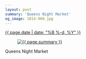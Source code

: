 ```yaml
---
layout: post
summary: 'Queens Night Market'
og_image: 1014-960.jpg
---
```


<div class="post">
 <time>
  <a href="/1014">
   {{ page.date | date: "%B %-d, %Y" }}
  </a>
 </time>
 <a href="/1014">
  <figure data-taken="10/13/2019">
   <img alt="{{ page.summary }}" sizes="(min-width: 700px) 50vw, calc(100vw - 2rem)" src="{{ site.assets_url }}/1014-480.jpg" srcset="{{ site.assets_url }}/1014-240.jpg 240w, {{ site.assets_url }}/1014-480.jpg 480w, {{ site.assets_url }}/1014-720.jpg 720w, {{ site.assets_url }}/1014-960.jpg 960w"/>
  </figure>
 </a>
 <span>
  Queens Night Market
 </span>
</div>
